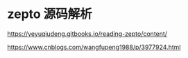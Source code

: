# zepto 源码解析

https://yeyuqiudeng.gitbooks.io/reading-zepto/content/

https://www.cnblogs.com/wangfupeng1988/p/3977924.html